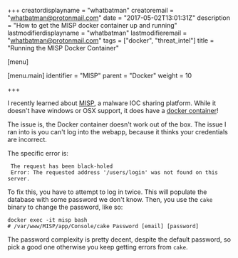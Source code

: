 +++
creatordisplayname = "whatbatman"
creatoremail = "whatbatman@protonmail.com"
date = "2017-05-02T13:01:31Z"
description = "How to get the MISP docker container up and running"
lastmodifierdisplayname = "whatbatman"
lastmodifieremail = "whatbatman@protonmail.com"
tags = ["docker", "threat_intel"]
title = "Running the MISP Docker Container"

[menu]

  [menu.main]
    identifier = "MISP"
    parent = "Docker"
    weight = 10

+++

I recently learned about [MISP](https://github.com/MISP), a malware IOC sharing platform. While it doesn't have windows or OSX support, it does have a [docker container](https://github.com/xme/misp-docker)!

The issue is, the Docker container doesn't work out of the box. The issue I ran into is you can't log into the webapp, because it thinks your credentials are incorrect.

The specific error is:

     The request has been black-holed
     Error: The requested address '/users/login' was not found on this server.

To fix this, you have to attempt to log in twice. This will populate the database with some password we don't know. Then, you use the `cake` binary to change the password, like so:

    docker exec -it misp bash
    # /var/www/MISP/app/Console/cake Password [email] [password]

The password complexity is pretty decent, despite the default password, so pick a good one otherwise you keep getting errors from `cake`.
